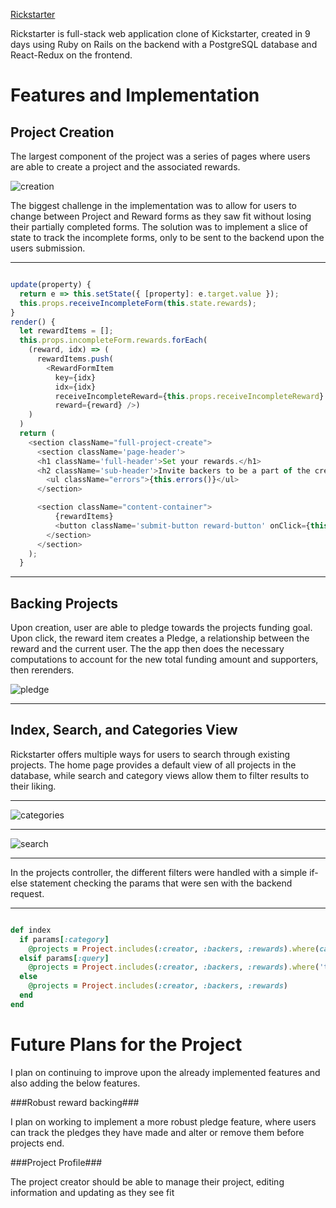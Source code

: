 [Rickstarter](rickstarter2017.herokuapp.com)

Rickstarter is full-stack web application clone of Kickstarter, created in 9 days using Ruby on Rails on the backend with a PostgreSQL database and React-Redux on the frontend.

Features and Implementation
============================
Project Creation
---------------

The largest component of the project was a series of pages where users are able to create a project and the associated rewards.

![creation](https://github.com/npsandler/rickstarter/blob/master/app/assets/images/creation.gif)

The biggest challenge in the implementation was to allow for users to change between Project and Reward forms as they saw fit without losing their partially completed forms. The solution was to implement a slice of state to track the incomplete forms, only to be sent to the backend upon the users submission.

---

```javascript

update(property) {
  return e => this.setState({ [property]: e.target.value });
  this.props.receiveIncompleteForm(this.state.rewards);
}
render() {
  let rewardItems = [];
  this.props.incompleteForm.rewards.forEach(
    (reward, idx) => (
      rewardItems.push(
        <RewardFormItem
          key={idx}
          idx={idx}
          receiveIncompleteReward={this.props.receiveIncompleteReward}
          reward={reward} />)
    )
  )
  return (
    <section className="full-project-create">
      <section className='page-header'>
      <h1 className='full-header'>Set your rewards.</h1>
      <h2 className='sub-header'>Invite backers to be a part of the creative experience by offering rewards like a copy of what you’re making, a special experience, or a behind-the-scenes look into your process.</h2>
        <ul className="errors">{this.errors()}</ul>
      </section>

      <section className="content-container">
          {rewardItems}
          <button className='submit-button reward-button' onClick={this.addRewardForm}>Add reward</button>
        </section>
      </section>
    );
  }

  ```

---


Backing Projects
---------------


Upon creation, user are able to pledge towards the projects funding goal. Upon click, the reward item creates a Pledge, a relationship between the reward and the current user. The the app then does the necessary computations to account for the new total funding amount and supporters, then rerenders.

![pledge](https://github.com/npsandler/rickstarter/blob/master/app/assets/images/pledge.gif)

---

Index, Search, and Categories View
----------------------------------


Rickstarter offers multiple ways for users to search through existing projects. The home page provides a default view of all projects in the database, while search and category views allow them to filter results to their liking.

---

![categories](https://github.com/npsandler/rickstarter/blob/master/app/assets/images/categories-markdown.png)

---

![search](https://github.com/npsandler/rickstarter/blob/master/app/assets/images/search.gif)

---

In the projects controller, the different filters were handled with a simple if-else statement checking the params that were sen with the backend request.

---

```ruby

def index
  if params[:category]
    @projects = Project.includes(:creator, :backers, :rewards).where(category: params[:category])
  elsif params[:query]
    @projects = Project.includes(:creator, :backers, :rewards).where('title LIKE (?) OR description LIKE (?)', "%#{params[:query]}%", "%#{params[:query]}%")
  else
    @projects = Project.includes(:creator, :backers, :rewards)
  end
end

```



Future Plans for the Project
============================

I plan on continuing to improve upon the already implemented features and also adding the below features.

###Robust reward backing###


I plan on working to implement a more robust pledge feature, where users can track the pledges they have made and alter or remove them before projects end.

###Project Profile###

The project creator should be able to manage their project, editing information and updating as they see fit
